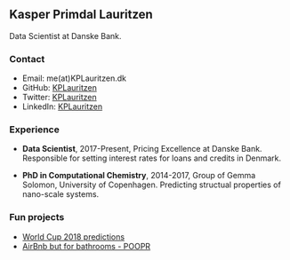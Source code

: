 ## Kasper Primdal Lauritzen

Data Scientist at Danske Bank. 

### Contact

- Email: me(at)KPLauritzen.dk
- GitHub: [KPLauritzen](https://github.com/KPLauritzen)
- Twitter: [KPLauritzen](https://twitter.com/kplauritzen)
- LinkedIn: [KPLauritzen](https://www.linkedin.com/in/kplauritzen/)

### Experience

- **Data Scientist**, 2017-Present,
  Pricing Excellence at Danske Bank. Responsible for setting interest rates for loans and credits in Denmark. 
  
- **PhD in Computational Chemistry**, 2014-2017,
  Group of Gemma Solomon, University of Copenhagen. Predicting structual properties of nano-scale systems. 

### Fun projects

- [World Cup 2018 predictions](https://github.com/KPLauritzen/worldcup2018)
- [AirBnb but for bathrooms - POOPR](https://github.com/poopr)

